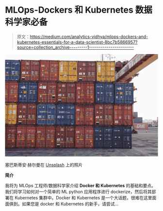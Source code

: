 # MLOps-Dockers 和 Kubernetes 数据科学家必备

> 原文：<https://medium.com/analytics-vidhya/mlops-dockers-and-kubernetes-essentials-for-a-data-scientist-8bc7b5866957?source=collection_archive---------1----------------------->

![](img/448e9b38ed157b096fc10544358d51e7.png)

塞巴斯蒂安·赫尔曼在 [Unsplash](https://unsplash.com?utm_source=medium&utm_medium=referral) 上的照片

**简介**

我将为 MLOps 工程师/数据科学家介绍 **Docker 和 Kubernetes** 的基础和要点。我们将学习如何对一个简单的 ML python 应用程序进行 dockerize，然后将其部署在 Kubernetes 集群中。Docker 和 Kubernetes 是一个大话题，很难在这里面面俱到。如果您是 docker 和 Kubernetes 的新手，请尝试…